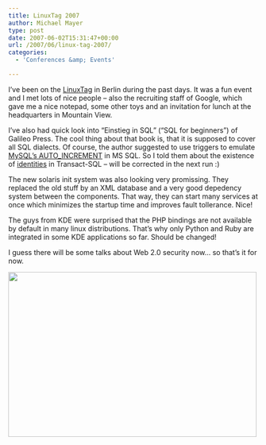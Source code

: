 ```yaml
---
title: LinuxTag 2007
author: Michael Mayer
type: post
date: 2007-06-02T15:31:47+00:00
url: /2007/06/linux-tag-2007/
categories:
  - 'Conferences &amp; Events'

---
```

I&#8217;ve been on the [LinuxTag][1] in Berlin during the past days. It was a fun event and I met lots of nice people &#8211; also the recruiting staff of Google, which gave me a nice notepad, some other toys and an invitation for lunch at the headquarters in Mountain View.

I&#8217;ve also had quick look into &#8220;Einstieg in SQL&#8221; (&#8220;SQL for beginners&#8221;) of Galileo Press. The cool thing about that book is, that it is supposed to cover all SQL dialects. Of course, the author suggested to use triggers to emulate [MySQL&#8217;s AUTO_INCREMENT][2] in MS SQL. So I told them about the existence of [identities][3] in Transact-SQL &#8211; will be corrected in the next run :)

The new solaris init system was also looking very promissing. They replaced the old stuff by an XML database and a very good depedency system between the components. That way, they can start many services at once which minimizes the startup time and improves fault tollerance. Nice!

The guys from KDE were surprised that the PHP bindings are not available by default in many linux distributions. That&#8217;s why only Python and Ruby are integrated in some KDE applications so far. Should be changed!

I guess there will be some talks about Web 2.0 security now&#8230; so that&#8217;s it for now.

[<img class="aligncenter size-medium wp-image-767" title="Linux Tag 2007 - IBM Stand" src="/wp-content/uploads/2008/04/linux_tag.jpg" alt="" width="500" height="332" />][4]

 [1]: http://www.linuxtag.org/2007/
 [2]: http://dev.mysql.com/doc/refman/4.1/en/example-auto-increment.html
 [3]: http://msdn2.microsoft.com/en-us/library/aa933196(SQL.80).aspx
 [4]: https://blog.liquidbytes.net/wp-content/uploads/2008/04/linux_tag.jpg